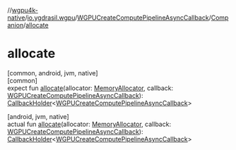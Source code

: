 //[wgpu4k-native](../../../../index.md)/[io.ygdrasil.wgpu](../../index.md)/[WGPUCreateComputePipelineAsyncCallback](../index.md)/[Companion](index.md)/[allocate](allocate.md)

# allocate

[common, android, jvm, native]\
[common]\
expect fun [allocate](allocate.md)(allocator: [MemoryAllocator](../../../ffi/-memory-allocator/index.md), callback: [WGPUCreateComputePipelineAsyncCallback](../index.md)): [CallbackHolder](../../../ffi/-callback-holder/index.md)&lt;[WGPUCreateComputePipelineAsyncCallback](../index.md)&gt;

[android, jvm, native]\
actual fun [allocate](allocate.md)(allocator: [MemoryAllocator](../../../ffi/-memory-allocator/index.md), callback: [WGPUCreateComputePipelineAsyncCallback](../index.md)): [CallbackHolder](../../../ffi/-callback-holder/index.md)&lt;[WGPUCreateComputePipelineAsyncCallback](../index.md)&gt;